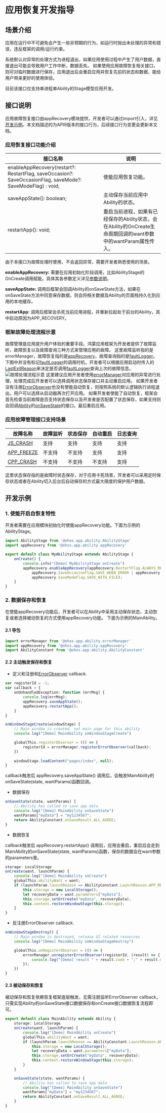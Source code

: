 # 应用恢复开发指导

## 场景介绍

应用在运行中不可避免会产生一些非预期的行为，如运行时抛出未处理的异常和错误，违反框架的调用/运行约束。

系统默认对异常的处理方式为进程退出，如果应用使用过程中产生了用户数据，直接退出可能会导致用户工作中断，数据丢失。
如果使用应用故障恢复相关接口，则可对临时数据进行保存，应用退出后会重启应用并恢复先前的状态和数据，能给用户带来更好的使用体验。

目前该接口仅支持单进程单Ability的Stage模型应用开发。

## 接口说明

应用故障恢复接口由appRecovery模块提供，开发者可以通过import引入，详见[开发示例](#开发示例)。本文档描述的为API9版本的接口行为，后续接口行为变更会更新本文档。

### 应用恢复接口功能介绍

| 接口名称                                                       | 说明                                                 |
| ------------------------------------------------------------ | ---------------------------------------------------- |
| enableAppRecovery(restart?: RestartFlag, saveOccasion?: SaveOccasionFlag, saveMode?: SaveModeFlag) : void; | 使能应用恢复功能。|
| saveAppState(): boolean; | 主动保存当前应用中Ability的状态。  |
| restartApp(): void; | 重启当前进程，如果有已经保存的Ability状态，会在Ability的OnCreate生命周期回调的want参数中的wantParam属性传入。 |

由于本接口为故障处理时使用，不会返回异常，需要开发者熟悉使用的场景。

**enableAppRecovery:** 需要在应用初始化阶段调用，比如AbilityStage的OnCreate调用赋能。具体其各参数定义详见[参数说明](../reference/apis/js-apis-app-ability-appRecovery.md)。

**saveAppState:** 调用后框架会回调Ability的onSaveState方法，如果在onSaveState方法中同意保存数据，则会将相关数据及Ability的页面栈持久化到应用的本地缓存。

**restartApp:** 调用后框架会杀死当前应用进程，并重新拉起处于前台的Ability，其中启动原因为APP_RECOVERY。

### 框架故障处理流程示意

故障管理是应用提升用户体验的重要手段。鸿蒙应用框架为开发者提供了故障监听，故障恢复以及故障查询三种方式来管理应用的故障。
这里故障监听指的是errorManager，故障恢复指的是[appRecovery](../reference/apis/js-apis-app-ability-appRecovery.md)，故障查询指的是[faultLogger](../reference/apis/js-apis-faultLogger.md)。
下图中并没有标记[faultLogger](../reference/apis/js-apis-faultLogger.md)的调用时机，开发者可以根据应用启动时传入的[LastExitReason](../reference/apis/js-apis-application-abilityConstant.md#abilityconstant.lastexitreason)来决定是否调用[faultLogger](../reference/apis/js-apis-faultLogger.md)查询上次的故障信息。
![故障处理流程示意](./figures/20221106203527.png)
这里建议应用开发者使用[errorManager](../reference/apis/js-apis-errorManager.md)对应用的异常进行处理，处理完成后开发者可以选择调用状态保存接口并主动重启应用。
如果开发者没有注册[ErrorObserver](../reference/apis/js-apis-errorManager.md#errorobserver)也没有使能自动恢复，则按照系统的默认逻辑执行进程退出。用户可以选择从启动器再次打开应用。
如果开发者使能了自动恢复，框架会首先检查当前故障是否支持状态保存以及开发者是否配置了状态保存，如果支持则会回调[Ability](../reference/apis/js-apis-application-ability.md#Ability)的[onSaveState](../reference/apis/js-apis-application-ability.md#ability.onsavestate)的接口。最后重启应用。

### 应用故障管理接口支持场景

| 故障名称   | 故障监听  | 状态保存 | 自动重启 | 日志查询 |
| ----------|--------- |--------- |--------- |--------- |
| [JS_CRASH](../reference/apis/js-apis-faultLogger.md#faulttype) | 支持|支持|支持|支持|
| [APP_FREEZE](../reference/apis/js-apis-faultLogger.md#faulttype) | 不支持|不支持|支持|支持|
| [CPP_CRASH](../reference/apis/js-apis-faultLogger.md#faulttype) | 不支持|不支持|不支持|支持|

这里状态保存指的是故障时状态保存，对于应用卡死场景，开发者可以采用定时保存状态或者在Ability切入后台后自动保存的方式最大限度的保护用户数据。



## 开发示例

### 1. 使能开启自恢复特性

   开发者需要在应用模块初始化时使能appRecovery功能。下面为示例的AbilityStage。

```ts
import AbilityStage from '@ohos.app.ability.AbilityStage'
import appRecovery from '@ohos.app.ability.appRecovery'

export default class MyAbilityStage extends AbilityStage {
    onCreate() {
        console.info("[Demo] MyAbilityStage onCreate")
        appRecovery.enableAppRecovery(appRecovery.RestartFlag.ALWAYS_RESTART,
            appRecovery.SaveOccasionFlag.SAVE_WHEN_ERROR | appRecovery.SaveOccasionFlag.SAVE_WHEN_BACKGROUND,
            appRecovery.SaveModeFlag.SAVE_WITH_FILE);
    }
}
```

### 2. 数据保存和恢复

在使能appRecovery功能后，开发者可以在Ability中采用主动保存状态，主动恢复或者选择被动恢复的方式使用appRecovery功能。
下面为示例的MainAbility。

#### 2.1 导包

```ts
import errorManager from '@ohos.app.ability.errorManager'
import appRecovery from '@ohos.app.ability.appRecovery'
import AbilityConstant from '@ohos.app.ability.AbilityConstant'
```

#### 2.2 主动触发保存和恢复

- 定义和注册和[ErrorObserver](../reference/apis/js-apis-errorManager.md#errorobserver) callback.

```ts
var registerId = -1;
var callback = {
    onUnhandledException: function (errMsg) {
        console.log(errMsg);
        appRecovery.saveAppState();
        appRecovery.restartApp();
    }
}

onWindowStageCreate(windowStage) {
    // Main window is created, set main page for this ability
    console.log("[Demo] MainAbility onWindowStageCreate")

    globalThis.registerObserver = (() => {
        registerId = errorManager.registerErrorObserver(callback);
    })
    
    windowStage.loadContent("pages/index", null);
}
```

callback触发后 appRecovery.saveAppState() 调用后，会触发MainAbility的onSaveState(state, wantParams)函数回调。

- 数据保存

```ts
onSaveState(state, wantParams) {
    // Ability has called to save app data
    console.log("[Demo] MainAbility onSaveState")
    wantParams["myData"] = "my1234567";
    return AbilityConstant.onSaveResult.ALL_AGREE;
}
```

- 数据恢复

callback触发后 appRecovery.restartApp() 调用后，应用会重启，重启后会走到MainAbility的onSaveState(state, wantParams)函数，保存的数据会在want参数的parameters里。

```ts
storage: LocalStorage
onCreate(want, launchParam) {
    console.log("[Demo] MainAbility onCreate")
    globalThis.abilityWant = want;
    if (launchParam.launchReason == AbilityConstant.LaunchReason.APP_RECOVERY) {
        this.storage = new LocalStorage();
        let recoveryData = want.parameters["myData"];
        this.storage.setOrCreate("myData", recoveryData);
        this.context.restoreWindowStage(this.storage);
    }
}
```

- 反注册ErrorObserver callback.

```ts
onWindowStageDestroy() {
    // Main window is destroyed, release UI related resources
    console.log("[Demo] MainAbility onWindowStageDestroy")

    globalThis.unRegisterObserver = (() => {
        errorManager.unregisterErrorObserver(registerId, (result) => {
            console.log("[Demo] result " + result.code + ";" + result.message)
        });
    })
}
```

#### 2.3 被动保存和恢复

被动保存和恢复依赖恢复框架底层触发，无需注册监听ErrorObserver callback，只需实现Ability的onSaveState接口数据保存和onCreate接口数据恢复流程即可。

```ts
export default class MainAbility extends Ability {
    storage: LocalStorage
    onCreate(want, launchParam) {
        console.log("[Demo] MainAbility onCreate")
        globalThis.abilityWant = want;
        if (launchParam.launchReason == AbilityConstant.LaunchReason.APP_RECOVERY) {
            this.storage = new LocalStorage();
            let recoveryData = want.parameters["myData"];
            this.storage.setOrCreate("myData", recoveryData);
            this.context.restoreWindowStage(this.storage);
        }
    }

    onSaveState(state, wantParams) {
        // Ability has called to save app data
        console.log("[Demo] MainAbility onSaveState")
        wantParams["myData"] = "my1234567";
        return AbilityConstant.onSaveResult.ALL_AGREE;
    }
}
```

